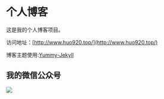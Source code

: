 # 个人博客

这是我的个人博客项目。


访问地址：[http://www.huo920.top/](http://www.huo920.top/)


博客主题使用:[Yummy-Jekyll](https://github.com/DONGChuan/Yummy-Jekyll)


## 我的微信公众号

![](https://img-blog.csdnimg.cn/2019030422530462.jpg)
